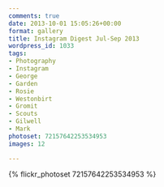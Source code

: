 ```yaml
---
comments: true
date: 2013-10-01 15:05:26+00:00
format: gallery
title: Instagram Digest Jul-Sep 2013
wordpress_id: 1033
tags:
- Photography
- Instagram
- George
- Garden
- Rosie
- Westonbirt
- Gromit
- Scouts
- Gilwell
- Mark
photoset: 72157642253534953
images: 12

---
```


{% flickr_photoset 72157642253534953 %}